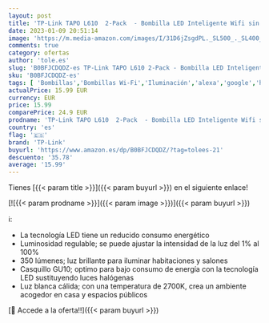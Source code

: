 ```yaml
---
layout: post
title: 'TP-Link TAPO L610  2-Pack  - Bombilla LED Inteligente Wifi sin necesidad de Hub  Blanco Cálido 2700K  350 lumens  Cap GU10  Regulable  Compatible con Alexa  Echo y Google Home'
date: 2023-01-09 20:51:14
image: 'https://m.media-amazon.com/images/I/31D6jZsgdPL._SL500_._SL400_.jpg'
comments: true
category: ofertas
author: 'tole.es'
slug: 'B0BFJCDQDZ-es TP-Link TAPO L610 2-Pack - Bombilla LED Inteligente Wifi...'
sku: 'B0BFJCDQDZ-es'
tags: [ 'Bombillas','Bombillas Wi-Fi','Iluminación','alexa','google','home','tp-link','🇪🇸', ]
actualPrice: 15.99 EUR
currency: EUR
price: 15.99
comparePrice: 24.9 EUR
prodname: 'TP-Link TAPO L610  2-Pack  - Bombilla LED Inteligente Wifi sin necesidad de Hub  Blanco Cálido 2700K  350 lumens  Cap GU10  Regulable  Compatible con Alexa  Echo y Google Home'
country: 'es'
flag: '🇪🇸'
brand: 'TP-Link'
buyurl: 'https://www.amazon.es/dp/B0BFJCDQDZ/?tag=tolees-21'
descuento: '35.78'
average: '15.99'
---
```


Tienes [{{< param title >}}]({{< param buyurl >}}) en el siguiente enlace!

[![{{< param prodname >}}]({{< param image >}})]({{< param buyurl >}})

ℹ️:

- La tecnología LED tiene un reducido consumo energético
- Luminosidad regulable; se puede ajustar la intensidad de la luz del 1% al 100%
- 350 lúmenes; luz brillante para iluminar habitaciones y salones
- Casquillo GU10; optimo para bajo consumo de energía con la tecnología LED sustituyendo luces halógenas
- Luz blanca cálida; con una temperatura de 2700K, crea un ambiente acogedor en casa y espacios públicos

[🛒 Accede a la oferta!!]({{< param buyurl >}})
